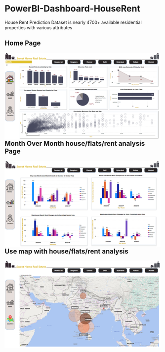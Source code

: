 # PowerBI-Dashboard-HouseRent
House Rent Prediction Dataset is nearly 4700+ available residential properties with various attributes
## Home Page
<img align="left" alt="Home page | PBI" width="1000px" src="https://github.com/maeshakib/PowerBI-Dashboard-HouseRent/blob/main/PBI_1st_page_houe_rent_dataset.png" /> <br>
<br>
<br>
## Month Over Month house/flats/rent analysis Page
<img align="left" alt="MoM page | PBI" width="1000px" src="https://github.com/maeshakib/PowerBI-Dashboard-HouseRent/blob/main/PBI_2nd_page_houe_rent_dataset.png" /> <br>
<br>
<br>
## Use map with house/flats/rent analysis 

<picture>
  <img align="left" alt="Location page | PBI" width="1000px" src="https://github.com/maeshakib/PowerBI-Dashboard-HouseRent/blob/main/PBI_3rd_page_houe_rent_dataset.png" /> <br>
</picture>
